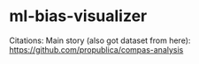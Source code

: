 # ml-bias-visualizer

Citations:
Main story (also got dataset from here): https://github.com/propublica/compas-analysis